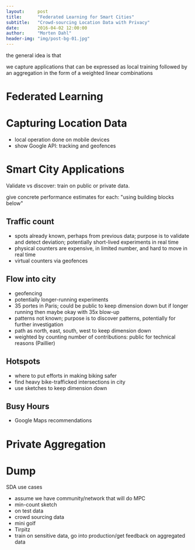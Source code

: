 ```yaml
---
layout:     post
title:      "Federated Learning for Smart Cities"
subtitle:   "Crowd-sourcing Location Data with Privacy"
date:       2016-04-02 12:00:00
author:     "Morten Dahl"
header-img: "img/post-bg-01.jpg"
---
```



the general idea is that 

we capture applications that can be expressed as local training followed by an aggregation in the form of a weighted linear combinations

# Federated Learning


# Capturing Location Data

- local operation done on mobile devices
- show Google API: tracking and geofences



# Smart City Applications

Validate vs discover: train on public or private data.

give concrete performance estimates for each: "using building blocks below"



## Traffic count
- spots already known, perhaps from previous data; purpose is to validate and detect deviation; potentially short-lived experiments in real time
- physical counters are expensive, in limited number, and hard to move in real time
- virtual counters via geofences


## Flow into city
- geofencing
- potentially longer-running experiments
- 35 portes in Paris; could be public to keep dimension down but if longer running then maybe okay with 35x blow-up
- patterns not known; purpose is to discover patterns, potentially for further investigation
- path as north, east, south, west to keep dimension down
- weighted by counting number of contributions: public for technical reasons (Paillier)

  
## Hotspots
- where to put efforts in making biking safer
- find heavy bike-trafficked intersections in city
- use sketches to keep dimension down


## Busy Hours
- Google Maps recommendations


# Private Aggregation



# Dump

SDA use cases
- assume we have community/network that will do MPC
- min-count sketch
- on test data
- crowd sourcing data
- mini golf
- Tirpitz
- train on sensitive data, go into production/get feedback on aggregated data

